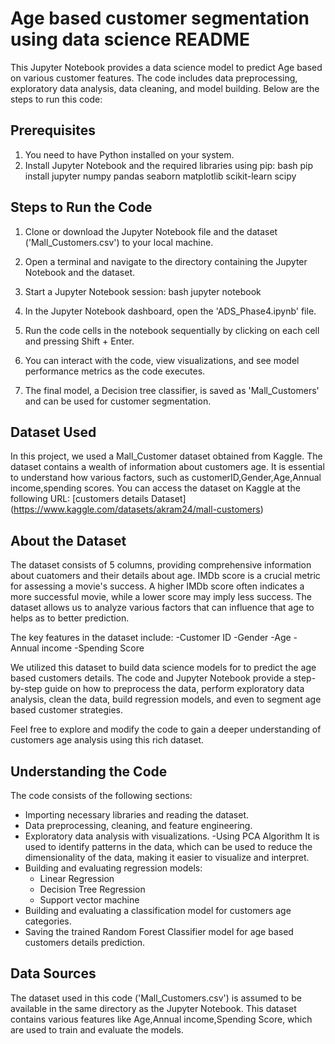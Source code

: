# Age based customer segmentation using data science  README

This Jupyter Notebook provides a data science model to predict Age  based on various customer features. The code includes data preprocessing, exploratory data analysis, data cleaning, and model building. Below are the steps to run this code:

## Prerequisites
1. You need to have Python installed on your system.
2. Install Jupyter Notebook and the required libraries using pip:
   bash
   pip install jupyter numpy pandas seaborn matplotlib scikit-learn scipy
   

## Steps to Run the Code
1. Clone or download the Jupyter Notebook file and the dataset ('Mall_Customers.csv') to your local machine.
2. Open a terminal and navigate to the directory containing the Jupyter Notebook and the dataset.
3. Start a Jupyter Notebook session:
   bash
   jupyter notebook
   
4. In the Jupyter Notebook dashboard, open the 'ADS_Phase4.ipynb' file.
5. Run the code cells in the notebook sequentially by clicking on each cell and pressing Shift + Enter.
6. You can interact with the code, view visualizations, and see model performance metrics as the code executes.
7. The final model, a Decision tree classifier, is saved as 'Mall_Customers' and can be used for customer segmentation.

## Dataset Used
In this project, we used a Mall_Customer dataset obtained from Kaggle. The dataset contains a wealth of information about customers age. It is essential to understand how various factors, such as customerID,Gender,Age,Annual income,spending scores. You can access the dataset on Kaggle at the following URL: [customers details Dataset] (https://www.kaggle.com/datasets/akram24/mall-customers)
## About the Dataset
The dataset consists of 5 columns, providing comprehensive information about cuatomers and their details about age. IMDb score is a crucial metric for assessing a movie's success. A higher IMDb score often indicates a more successful movie, while a lower score may imply less success. The dataset allows us to analyze various factors that can influence that age to helps as to better prediction. 

The key features in the dataset include:
-Customer ID
-Gender
-Age
-Annual income
-Spending Score

We utilized this dataset to build data science models for to predict the age based customers details. The code and Jupyter Notebook provide a step-by-step guide on how to preprocess the data, perform exploratory data analysis, clean the data, build regression models, and even to segment age based customer strategies.

Feel free to explore and modify the code to gain a deeper understanding of  customers age analysis using this rich dataset.


## Understanding the Code
The code consists of the following sections:
- Importing necessary libraries and reading the dataset.
- Data preprocessing, cleaning, and feature engineering.
- Exploratory data analysis with visualizations.
-Using PCA Algorithm It is used to identify patterns in the data, which can  be used to reduce the dimensionality of the data, making it easier to visualize and interpret.
- Building and evaluating regression models:
  - Linear Regression
  - Decision Tree Regression
  - Support vector machine
- Building and evaluating a classification model for customers age categories.
- Saving the trained Random Forest Classifier model for age based customers details prediction.

## Data Sources
The dataset used in this code ('Mall_Customers.csv') is assumed to be available in the same directory as the Jupyter Notebook. This dataset contains various features like Age,Annual income,Spending Score, which are used to train and evaluate the models.
